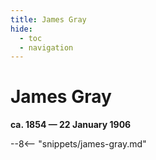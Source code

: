 ```yaml
---
title: James Gray
hide:
  - toc
  - navigation 
---
```


# James Gray

**ca. 1854 — 22 January 1906**

--8<-- "snippets/james-gray.md"
